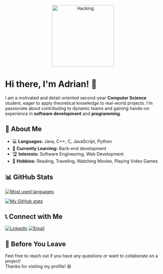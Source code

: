 <div align="center">
  <img src="https://media2.giphy.com/media/v1.Y2lkPTc5MGI3NjExZTVsbTV5ZGM2NXMwaGRxdXM2YW9hZnh6eG5vcTR1YmY1ZGt3cWl2NiZlcD12MV9pbnRlcm5hbF9naWZfYnlfaWQmY3Q9Zw/YQitE4YNQNahy/giphy.gif" alt="Hacking" width="200" />
</div>

# Hi there, I'm Adrian! 👋

I am a motivated and detail-oriented second-year **Computer Science** student, eager to apply theoretical knowledge to real-world projects. I'm passionate about contributing to dynamic teams and gaining hands-on experience in **software development** and **programming**.

## 🌟 About Me

- 💻 **Languages:** Java, C++, C, JavaScript, Python  
- 🌱 **Currently Learning:** Back-end development  
- 🏆 **Interests:** Software Engineering, Web Development  
- 🎨 **Hobbies:** Reading, Traveling, Watching Movies, Playing Video Games  

## 📊 GitHub Stats

[![Most used languages](https://github-readme-stats.vercel.app/api/top-langs/?username=AdrianMosnegutu&show_icons=true&layout=compact&theme=catppuccin_mocha)](https://github.com/anuraghazra/github-readme-stats)

[![My GitHub stats](https://github-readme-stats.vercel.app/api?username=AdrianMosnegutu&show_icons=true&theme=catppuccin_mocha)](https://github.com/anuraghazra/github-readme-stats.git)

## 📞 Connect with Me

[![LinkedIn](https://img.shields.io/badge/LinkedIn-0077B5?style=for-the-badge&logo=linkedin&logoColor=white)](https://www.linkedin.com/in/adrian-mosnegutu/)
[![Email](https://img.shields.io/badge/Email-EA4335?style=for-the-badge&logo=gmail&logoColor=white)](mailto:adrianmosnegutuioan@yahoo.com)

## 💬 Before You Leave

Feel free to reach out if you have any questions or want to collaborate on a project!  
Thanks for visiting my profile! 😄
